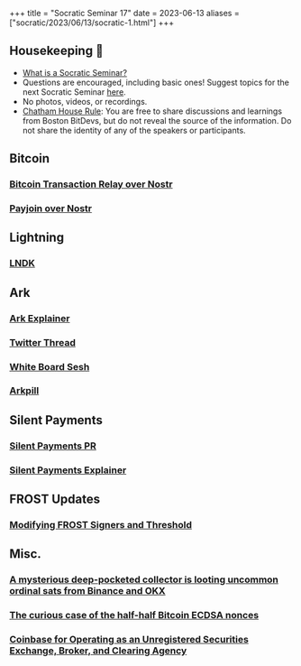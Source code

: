 +++
title = "Socratic Seminar 17"
date = 2023-06-13
aliases = ["socratic/2023/06/13/socratic-1.html"]
+++

## Housekeeping 🧹

- [What is a Socratic Seminar?](https://bitdevs.org/about#socratic-seminars)
- Questions are encouraged, including basic ones! Suggest topics for the next Socratic Seminar [here](https://github.com/0xBEEFCAF3/bostonbitdevs/issues/new).
- No photos, videos, or recordings.
- [Chatham House Rule](https://www.chathamhouse.org/about-us/chatham-house-rule): You are free to share discussions and learnings from Boston BitDevs, but do not reveal the source of the information. Do not share the identity of any of the speakers or participants.

## Bitcoin
### [Bitcoin Transaction Relay over Nostr](https://lists.linuxfoundation.org/pipermail/bitcoin-dev/2023-May/021700.html)
### [Payjoin over Nostr](https://twitter.com/1440000bytes/status/1666115243481907200?s=20)

## Lightning
### [LNDK](https://www.nobsbitcoin.com/lndk/)

## Ark

### [Ark Explainer](https://gist.github.com/RubenSomsen/a394beb1dea9e47e981216768e007454)
### [Twitter Thread](https://twitter.com/_AlexLewin/status/1667185028768452611)
### [White Board Sesh](https://www.youtube.com/watch?v=EocWax43QgQ)
### [Arkpill](https://www.arkpill.me/deep-dive)

## Silent Payments
### [Silent Payments PR](https://github.com/bitcoin/bitcoin/pull/27827)
### [Silent Payments Explainer](https://gist.github.com/RubenSomsen/c43b79517e7cb701ebf77eec6dbb46b8)

## FROST Updates
### [Modifying FROST Signers and Threshold](https://gist.github.com/nickfarrow/64c2e65191cde6a1a47bbd4572bf8cf8)

## Misc.
### [A mysterious deep-pocketed collector is looting uncommon ordinal sats from Binance and OKX](https://twitter.com/mononautical/status/1666079581374230529)
### [The curious case of the half-half Bitcoin ECDSA nonces](https://eprint.iacr.org/2023/841.pdf)

### [Coinbase for Operating as an Unregistered Securities Exchange, Broker, and Clearing Agency](https://www.sec.gov/news/press-release/2023-102)